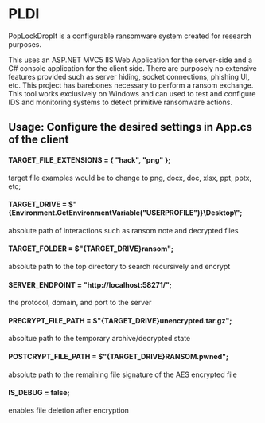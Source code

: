# PLDI
PopLockDropIt is a configurable ransomware system created for research purposes. 
 
This uses an ASP.NET MVC5 IIS Web Application for the server-side and a C# console application for the client side. There are purposely no extensive features provided such as server hiding, socket connections, phishing UI, etc. This project has barebones necessary to perform a ransom exchange. This tool works exclusively on Windows and can used to test and configure IDS and monitoring systems to detect primitive ransomware actions. 
 
## Usage: Configure the desired settings in App.cs of the client

#### TARGET_FILE_EXTENSIONS =  { "hack", "png" }; 
target file examples would be to change to png, docx, doc, xlsx, ppt, pptx, etc; 
 
#### TARGET_DRIVE = $"{Environment.GetEnvironmentVariable("USERPROFILE")}\\Desktop\\";      
absolute path of interactions such as ransom note and decrypted files 
 
#### TARGET_FOLDER = $"{TARGET_DRIVE}ransom";  
absolute path to the top directory to search recursively and encrypt 
 
#### SERVER_ENDPOINT = "http://localhost:58271/"; 
the protocol, domain, and port to the server 
 
#### PRECRYPT_FILE_PATH = $"{TARGET_DRIVE}unencrypted.tar.gz"; 
absoltue path to the temporary archive/decrypted state 
 
#### POSTCRYPT_FILE_PATH = $"{TARGET_DRIVE}RANSOM.pwned"; 
absolute path to the remaining file signature of the AES encrypted file 
  
#### IS_DEBUG = false;  
enables file deletion after encryption 
